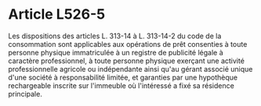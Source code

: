 # Article L526-5

Les dispositions des articles L. 313-14 à L. 313-14-2 du code de la consommation sont applicables aux opérations de prêt consenties à toute personne physique immatriculée à un registre de publicité légale à caractère professionnel, à toute personne physique exerçant une activité professionnelle agricole ou indépendante ainsi qu'au gérant associé unique d'une société à responsabilité limitée, et garanties par une hypothèque rechargeable inscrite sur l'immeuble où l'intéressé a fixé sa résidence principale.
